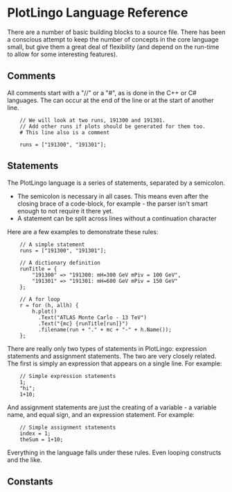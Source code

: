 # PlotLingo Language ReferenceThere are a number of basic building blocks to a source file. There has been a conscious attempt to keep the number of concepts in the core language small, but give them a great deal of flexibility (and depend on the run-time to allow for some interesting features).## CommentsAll comments start with a "//" or a "#", as is done in the C++ or C# languages. The can occur at the endof the line or at the start of another line.        // We will look at two runs, 191300 and 191301.        // Add other runs if plots should be generated for them too.        # This line also is a comment        runs = ["191300", "191301"];## StatementsThe PlotLingo language is a series of statements, separated by a semicolon.   * The semicolon is necessary in all cases. This means even after the closing brace of a code-block, for example - the parser isn't smart enough to not require it there yet.   * A statement can be split across lines without a continuation characterHere are a few examples to demonstrate these rules:        // A simple statement        runs = ["191300", "191301"];        // A dictionary definition        runTitle = {            "191300" => "191300: mH=300 GeV mPiv = 100 GeV",            "191301" => "191301: mH=600 GeV mPiv = 150 GeV"        };        // A for loop        r = for (h, allh) {            h.plot()              .Text("ATLAS Monte Carlo - 13 TeV")              .Text("{mc} {runTitle[run]}")              .filename(run + "." + mc + "-" + h.Name());        };There are really only two types of statements in PlotLingo: expression statements and assignment statements. The two are very closely related. The first is simply an expression that appears on a single line. For example:        // Simple expression statements        1;        "hi";        1+10;And assignment statements are just the creating of a variable - a variable name, and equal sign, and an expression statement. For example:        // Simple assignment statements        index = 1;        theSum = 1+10;Everything in the language falls under these rules. Even looping constructs and the like.## Constants